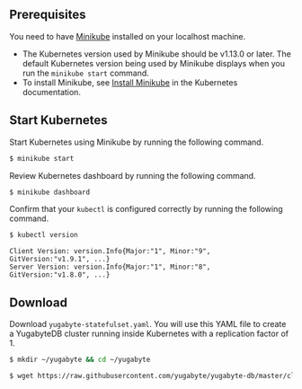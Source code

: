 ## Prerequisites

You need to have [Minikube](https://github.com/kubernetes/minikube) installed on your localhost machine.

- The Kubernetes version used by Minikube should be v1.13.0 or later. The default Kubernetes version being used by Minikube displays when you run the `minikube start` command.
- To install Minikube, see [Install Minikube](https://kubernetes.io/docs/tasks/tools/install-minikube/) in the Kubernetes documentation.

## Start Kubernetes

Start Kubernetes using Minikube by running the following command.

```sh
$ minikube start
```

Review Kubernetes dashboard by running the following command.

```sh
$ minikube dashboard
```

Confirm that your `kubectl` is configured correctly by running the following command.

```sh
$ kubectl version
```

```
Client Version: version.Info{Major:"1", Minor:"9", GitVersion:"v1.9.1", ...}
Server Version: version.Info{Major:"1", Minor:"8", GitVersion:"v1.8.0", ...}
```

## Download

Download `yugabyte-statefulset.yaml`. You will use this YAML file to create a YugabyteDB cluster running inside Kubernetes with a replication factor of 1.

```sh
$ mkdir ~/yugabyte && cd ~/yugabyte
```

```sh
$ wget https://raw.githubusercontent.com/yugabyte/yugabyte-db/master/cloud/kubernetes/yugabyte-statefulset-rf-1.yaml
```
